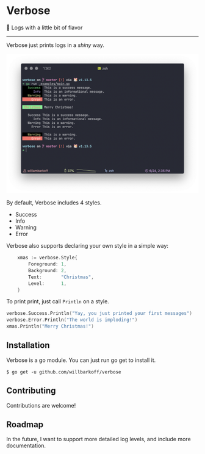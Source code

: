# Verbose
💬 Logs with a little bit of flavor

---

Verbose just prints logs in a _shiny_ way.

![screenshot](./screenshot.png)

By default, Verbose includes 4 styles.
- Success
- Info
- Warning
- Error

Verbose also supports declaring your own style in a simple way:
```go
	xmas := verbose.Style{
		Foreground: 1,
		Background: 2,
		Text:       "Christmas",
		Level:      1,
	}
```

To print print, just call `Println` on a style.

```go
verbose.Success.Println("Yay, you just printed your first messages")
verbose.Error.Println("The world is imploding!")
xmas.Println("Merry Christmas!")
```

## Installation

Verbose is a go module. You can just run go get to install it.

```
$ go get -u github.com/willbarkoff/verbose
```

## Contributing
Contributions are welcome!

## Roadmap
In the future, I want to support more detailed log levels, and include more documentation.